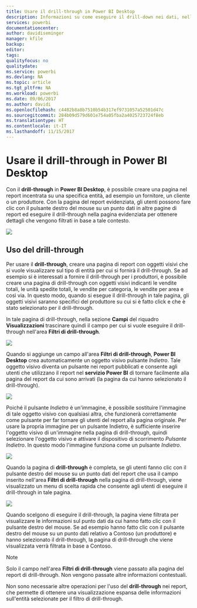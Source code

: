 ```yaml
---
title: Usare il drill-through in Power BI Desktop
description: Informazioni su come eseguire il drill-down nei dati, nella pagina di un nuovo report, in Power BI Desktop
services: powerbi
documentationcenter: 
author: davidiseminger
manager: kfile
backup: 
editor: 
tags: 
qualityfocus: no
qualitydate: 
ms.service: powerbi
ms.devlang: NA
ms.topic: article
ms.tgt_pltfrm: NA
ms.workload: powerbi
ms.date: 09/06/2017
ms.author: davidi
ms.openlocfilehash: c4482b8a8b7510b54b317ef9731057a52501d47c
ms.sourcegitcommit: 284b09d579d601e754a05fba2a4025723724f8eb
ms.translationtype: HT
ms.contentlocale: it-IT
ms.lasthandoff: 11/15/2017
---
```

# <a name="use-drillthrough-in-power-bi-desktop"></a>Usare il drill-through in Power BI Desktop
Con il **drill-through** in **Power BI Desktop**, è possibile creare una pagina nel report incentrata su una specifica entità, ad esempio un fornitore, un cliente o un produttore. Con la pagina del report evidenziata, gli utenti possono fare clic con il pulsante destro del mouse su un punto dati in altre pagine di report ed eseguire il drill-through nella pagina evidenziata per ottenere dettagli che vengono filtrati in base a tale contesto.

![](media/desktop-drillthrough/drillthrough_01.png)

## <a name="using-drillthrough"></a>Uso del drill-through
Per usare il **drill-through**, creare una pagina di report con oggetti visivi che si vuole visualizzare sul tipo di entità per cui si fornirà il drill-through. Se ad esempio si è interessati a fornire il drill-through per i produttori, è possibile creare una pagina di drill-through con oggetti visivi indicanti le vendite totali, le unità spedite totali, le vendite per categoria, le vendite per area e così via. In questo modo, quando si esegue il drill-through in tale pagina, gli oggetti visivi saranno specifici del produttore su cui si è fatto click e che è stato selezionato per il drill-through.

In tale pagina di drill-through, nella sezione **Campi** del riquadro **Visualizzazioni** trascinare quindi il campo per cui si vuole eseguire il drill-through nell'area **Filtri di drill-through**.

![](media/desktop-drillthrough/drillthrough_02.png)

Quando si aggiunge un campo all'area **Filtri di drill-through**, **Power BI Desktop** crea automaticamente un oggetto visivo pulsante *Indietro*. Tale oggetto visivo diventa un pulsante nei report pubblicati e consente agli utenti che utilizzano il report nel **servizio Power BI** di tornare facilmente alla pagina del report da cui sono arrivati (la pagina da cui hanno selezionato il drill-through).

![](media/desktop-drillthrough/drillthrough_03.png)

Poiché il pulsante *Indietro* è un'immagine, è possibile sostituire l'immagine di tale oggetto visivo con qualsiasi altra, che funzionerà correttamente come pulsante per far tornare gli utenti del report alla pagina originale. Per usare la propria immagine per un pulsante Indietro, è sufficiente inserire l'oggetto visivo di un'immagine nella pagina di drill-through, quindi selezionare l'oggetto visivo e attivare il dispositivo di scorrimento *Pulsante Indietro*. In questo modo l'immagine funziona come un pulsante *Indietro*.

![](media/desktop-drillthrough/drillthrough_05.png)

Quando la pagina di **drill-through** è completa, se gli utenti fanno clic con il pulsante destro del mouse su un punto dati del report che usa il campo inserito nell'area **Filtri di drill-through** nella pagina di drill-through, viene visualizzato un menu di scelta rapida che consente agli utenti di eseguire il drill-through in tale pagina.

![](media/desktop-drillthrough/drillthrough_04.png)

Quando scelgono di eseguire il drill-through, la pagina viene filtrata per visualizzare le informazioni sul punto dati da cui hanno fatto clic con il pulsante destro del mouse. Se ad esempio hanno fatto clic con il pulsante destro del mouse su un punto dati relativo a Contoso (un produttore) e hanno selezionato il drill-through, la pagina di drill-through che viene visualizzata verrà filtrata in base a Contoso.

> [!NOTE]
> Solo il campo nell'area **Filtri di drill-through** viene passato alla pagina del report di drill-through. Non vengono passate altre informazioni contestuali.
> 
> 

Non sono necessarie altre operazioni per l'uso del **drill-through** nei report, che permette di ottenere una visualizzazione espansa delle informazioni sull'entità selezionate per il filtro di drill-through.

